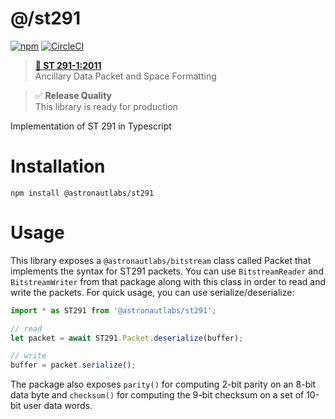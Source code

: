 # @/st291

[![npm](https://img.shields.io/npm/v/@astronautlabs/st291)](https://npmjs.com/package/@astronautlabs/st291)
[![CircleCI](https://circleci.com/gh/astronautlabs/st291.svg?style=svg)](https://circleci.com/gh/astronautlabs/st291)

> **[📜 ST 291-1:2011](https://ieeexplore.ieee.org/document/7291794)**  
> Ancillary Data Packet and Space Formatting

> ✅ **Release Quality**  
> This library is ready for production

Implementation of ST 291 in Typescript


# Installation

```
npm install @astronautlabs/st291
```

# Usage

This library exposes a `@astronautlabs/bitstream` class called Packet that implements the syntax for ST291 packets. You can use `BitstreamReader` and `BitstreamWriter` from that package along with this class in order to read and write the packets. For quick usage, you can use serialize/deserialize:

```typescript
import * as ST291 from '@astronautlabs/st291';

// read
let packet = await ST291.Packet.deserialize(buffer);

// write
buffer = packet.serialize();
```

The package also exposes `parity()` for computing 2-bit parity on an 8-bit data byte and `checksum()` for computing the 9-bit checksum on a set of 10-bit user data words.